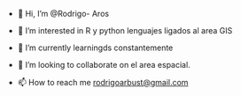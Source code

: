 - 👋 Hi, I’m @Rodrigo- Aros
- 👀 I’m interested in  R y python  lenguajes ligados al area GIS
- 🌱 I’m currently learningds constantemente


- 💞️ I’m looking to collaborate on  el area espacial.
- 📫 How to reach me  rodrigoarbust@gmail.com

<!---
Rodrigo-Aros/Rodrigo-Aros is a ✨ special ✨ repository because its `README.md` (this file) appears on your GitHub profile.
You can click the Preview link to take a look at your changes.
--->
